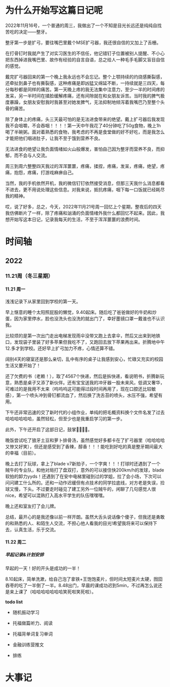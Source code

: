 # 为什么开始写这篇日记呢

2022年11月16号，一个普通的周三，我做出了一个不知是目光长远还是纯纯自找苦吃的决定——整牙。

整牙第一步是扩弓，要往嘴巴里戴个MSE扩弓器，我还很自信的又加上了舌栅。

在打骨钉时我就产生了对实习医生的不信任，他记错钉子位置被别人提醒、不小心把东西掉进我嘴巴里、故作有经验的自言自语，总之给人一种毛手毛脚又盲目自信的感觉。

戴完扩弓器回来的第一个晚上我永远也不会忘记。整个上颚持续的灼烧感撕裂感，还牵扯到鼻子也有撕裂感，这种疼痛是即凶猛又绵延不断，一持续就是三四天，每分每秒都是同样的痛苦。第一天晚上疼的我无法集中注意力，至少一半的时间疼的发呆，另一半时间在揉脸缓解疼痛，还有间隙就在和女朋友诉苦。当时我的脾气极度暴躁，女朋友安慰我时我甚至对她发脾气，无法抑制地倾泻着我嘴巴乃至整个头骨的痛苦。

除了身体上的疼痛，头三天最可怕的是无法进食带来的绝望。戴上扩弓器后我发现我不会咀嚼，不会吞咽！！！！第一天中午我花了40分钟吃了50g食物，晚上1h喝了半碗粥。面对着熟悉的食物，我考虑的不再是食堂做的好不好吃，而是我怎么才能把他们咽进肚子，让我不至于饿到营养不良。

无法进食的绝望让我负面情绪如火山般爆发，害怕自己因为整牙而营养不良，而抑郁，而不会与人交流。

周三到周六整整四天我过的浑浑噩噩，疼痛，揉捏，疼痛，发呆，疼痛，绝望，疼痛，抱怨，疼痛，打游戏麻痹自己。

当然，我的手机依然开机，我的微信钉钉依然接受消息，但那三天我什么消息都看不进去，更不用说处理这些信息。对我来说，抵抗疼痛，咽下每一口饭就已经耗尽我的精神。

哎，说了好多，总之，今天，2022年11月21号周一回忆上个星期，整夜后的四天我仿佛断片了一样，除了疼痛和汹涌的负面情绪外我什么都回忆不起来。因此，我想开始写这本日记，记录我每天的生活，不至于浑浑噩噩的浪费时间。

# 时间轴

## 2022

### 11.21周（冬三星期）

#### 11.21 周一

浅浅记录下从家里回到学校的第一天。

早上惬意的睡个太阳照屁股的懒觉，9.40起床。随后吃了爸爸做好的牛奶和炒蛋，因为家里停水，脸也没洗头也没洗的就出门了，幸好墨镜口罩一戴谁也不认识我。

比较烦的是第一次出门走出电梯发现雨伞没带又跑上去拿伞，然后又出来到地铁口，发现袋子里装了好多苹果但我吃不了，又跑回去放下苹果再出来。折腾地中午12.多才到学校。还好早上扩弓加力不疼，心情还算不错。

阔别4天的寝室还是那么亲切，乱中有序的桌子让我感到安心，忙碌又充实的校园生活又要开始了！

还了欠费的书（老赖！），取了4567个快递，然后是拆快递，看说明书，折腾新玩意，熟悉是桌子又添了新伙伴。还有宝宝送我的冲牙器一股未来风，低调又奢华，可难过的是我用不太来（呜呜呜这可能得过段时间再用了，现在口腔还比较敏感），第一个喷头冲到骨钉都流血了，然后换了洗舌苔的喷头，水压不强，希望有用。

下午还非常迅速的交了新时代的小组作业，单纯的把毛概资料换个文件名发了过去哈哈哈哈哈哈，虽然轻松，但至少也是我重启学习的第一步。

此外，下午还开启了这部日记，鼓掌👏👏👏👏。

晚饭尝试吃了狼牙土豆和萝卜排骨汤，虽然感觉好多都卡在了扩弓器里（哈哈哈哈又惨又好笑），但还是感受到了香辣，醇香！！！能吃到好吃的真是整牙期间最大的幸福（目前）。

晚上去打了玩球，拿上了blade v7新拍子，一个字爽！！！打球时还遇到了一个贼牛的专业队，和他对局打了盘双打，意外的可以接住快200km/h的发球，blade软拍的卸力yyds！还遇到了在安中电梯里碰到过的学姐，拉了会小场，下次可以问问建工什么所的。还和一动作迟缓但有点技术的同学拉底线，对方老是失误，捡球又慢，下头。不过要走时碰见了建工另外一位贼牛的，闲聊了几句感觉人很nice，希望可以混熟打入高水平学生的队伍嘿嘿嘿。

晚上还和室友打了会儿牌。

总结，最开心的是我还像以前一样开朗。虽然大舌头说话像个傻子，但我还是勇敢的和熟悉的人、和陌生人交流，不担心他人看我的目光!希望我将来可以保持下去，认真生活，乐于交流。

#### 11.22 周二

##### 早起记录&计划安排

早起的一天！好的开头是成功的一半！

8.10起床，简单洗漱，给自己泡了拿铁+王饱饱麦片，但时间太短麦片太硬，囫囵吞枣的吃了一半倒了一半。8.48出门，早晨的课成功迟到5min，不过再怎么说还是来上课了（哈哈哈哈哈哈哈笑死啦笑死啦）。

**todo list**

* 随机振动学习

* 托福做篇听力、阅读

* 托福背单词复习单词
* 金融训练营推文
* 排练

# 大事记

